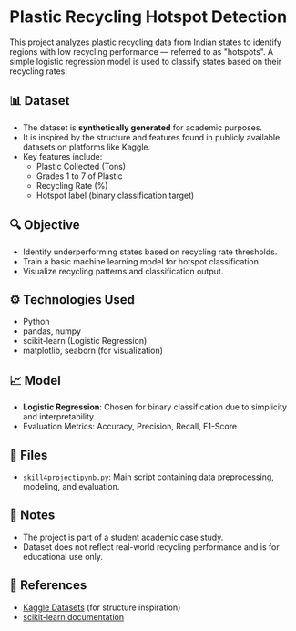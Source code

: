 # Plastic Recycling Hotspot Detection

This project analyzes plastic recycling data from Indian states to identify regions with low recycling performance — referred to as "hotspots". A simple logistic regression model is used to classify states based on their recycling rates.

## 📊 Dataset

- The dataset is **synthetically generated** for academic purposes.
- It is inspired by the structure and features found in publicly available datasets on platforms like Kaggle.
- Key features include:
  - Plastic Collected (Tons)
  - Grades 1 to 7 of Plastic
  - Recycling Rate (%)
  - Hotspot label (binary classification target)

## 🔍 Objective

- Identify underperforming states based on recycling rate thresholds.
- Train a basic machine learning model for hotspot classification.
- Visualize recycling patterns and classification output.

## ⚙️ Technologies Used

- Python
- pandas, numpy
- scikit-learn (Logistic Regression)
- matplotlib, seaborn (for visualization)

## 📈 Model

- **Logistic Regression**: Chosen for binary classification due to simplicity and interpretability.
- Evaluation Metrics: Accuracy, Precision, Recall, F1-Score

## 📁 Files

- `skill4projectipynb.py`: Main script containing data preprocessing, modeling, and evaluation.

## 📌 Notes

- The project is part of a student academic case study.
- Dataset does not reflect real-world recycling performance and is for educational use only.

## 📎 References
- [Kaggle Datasets](https://www.kaggle.com/datasets) (for structure inspiration)
- [scikit-learn documentation](https://scikit-learn.org/stable/)
